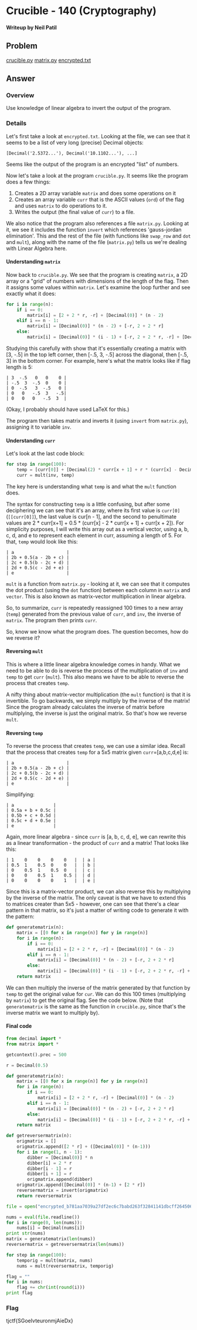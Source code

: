 # Crucible - 140 (Cryptography)
#### Writeup by Neil Patil

## Problem ##
[crucible.py](crucible.py) [matrix.py](matrix.py) [encrypted.txt](encrypted.txt)

## Answer ##

### Overview ###
Use knowledge of linear algebra to invert the output of the program.

### Details ###

Let's first take a look at `encrypted.txt`. Looking at the file, we can see that it seems to be a list of very long (precise) Decimal objects:

```
[Decimal('2.5372...'), Decimal('10.1102...'), ...]
```

Seems like the output of the program is an encrypted "list" of numbers.

Now let's take a look at the program `crucible.py`. It seems like the program does a few things:

1. Creates a 2D array variable `matrix` and does some operations on it
2. Creates an array variable `curr` that is the ASCII values (`ord`) of the flag and uses `matrix` to do operations to it.
3. Writes the output (the final value of `curr`) to a file.

We also notice that the program also references a file `matrix.py`. Looking at it, we see it includes the function `invert` which references 'gauss-jordan elimination'. This and the rest of the file (with functions like `swap_row` and `dot` and `mult`), along with the name of the file (`matrix.py`) tells us we're dealing with Linear Algebra here.

#### Understanding `matrix` ####

Now back to `crucible.py`. We see that the program is creating `matrix`, a 2D array or a "grid" of numbers with dimensions of the length of the flag. Then it assigns some values within `matrix`. Let's examine the loop further and see exactly what it does:

``` python
for i in range(n):
    if i == 0:
        matrix[i] = [2 + 2 * r, -r] + [Decimal(0)] * (n - 2)
    elif i == n - 1:
        matrix[i] = [Decimal(0)] * (n - 2) + [-r, 2 + 2 * r]
    else:
        matrix[i] = [Decimal(0)] * (i - 1) + [-r, 2 + 2 * r, -r] + [Decimal(0)] * (n - i - 2)
```

Studying this carefully with show that it's essentially creating a matrix with [3, -.5] in the top left corner, then [-.5, 3, -.5] across the diagonal, then [-.5, 3] in the bottom corner. For example, here's what the matrix looks like if flag length is 5:

```
| 3  -.5   0   0    0 |
| -.5  3  -.5  0    0 |
| 0  -.5   3  -.5   0 |
| 0   0   -.5  3   -.5|
| 0   0   0   -.5  3  |
```

(Okay, I probably should have used LaTeX for this.)

The program then takes matrix and inverts it (using `invert` from `matrix.py`), assigning it to variable `inv`.

#### Understanding `curr` ####

Let's look at the last code block:

``` python
for step in range(100):
    temp = [curr[0]] + [Decimal(2) * curr[x + 1] + r * (curr[x] - Decimal(2) * curr[x + 1] + curr[x + 2]) for x in range(n - 2)] + [curr[n - 1]]
    curr = mult(inv, temp)
```

The key here is understanding what `temp` is and what the `mult` function does.

The syntax for constructing `temp` is a little confusing, but after some deciphering we can see that it's an array, where its first value is `curr[0]` (`[[curr[0]]`), the last value is cur[n - 1], and the second to penultimate values are 2 * curr[x+1] + 0.5 * (curr[x] - 2 * curr[x + 1] + curr[x + 2]). For simplicity purposes, I will write this array out as a vertical vector, using a, b, c, d, and e to represent each element in curr, assuming a length of 5. For that, `temp` would look like this:

```
| a                    |
| 2b + 0.5(a - 2b + c) |
| 2c + 0.5(b - 2c + d) |
| 2d + 0.5(c - 2d + e) |
| e                    |
```

`mult` is a function from `matrix.py` - looking at it, we can see that it computes the dot product (using the `dot` function) between each column in `matrix` and `vector`. This is also known as matrix-vector multiplication in linear algebra.

So, to summarize, `curr` is repeatedly reassigned 100 times to a new array (`temp`) generated from the previous value of `curr`, and `inv`, the inverse of `matrix`. The program then prints `curr`.

So, know we know what the program does. The question becomes, how do we reverse it?

#### Reversing `mult` ####

This is where a little linear algebra knowledge comes in handy. What we need to be able to do is reverse the process of the multiplication of `inv` and `temp` to get `curr` (`mult`). This also means we have to be able to reverse the process that creates `temp`.

A nifty thing about matrix-vector multiplication (the `mult` function) is that it is invertible. To go backwards, we simply multiply by the inverse of the matrix! Since the program already calculates the inverse of matrix before multiplying, the inverse is just the original matrix. So that's how we reverse `mult`.

#### Reversing `temp` ####

To reverse the process that creates `temp`, we can use a similar idea. Recall that the process that creates `temp` for a 5x5 matrix given `curr`=[a,b,c,d,e] is:

```
| a                    |
| 2b + 0.5(a - 2b + c) |
| 2c + 0.5(b - 2c + d) |
| 2d + 0.5(c - 2d + e) |
| e                    |
```


Simplifying:

```
| a               |
| 0.5a + b + 0.5c |
| 0.5b + c + 0.5d |
| 0.5c + d + 0.5e |
| e               |
```


Again, more linear algebra - since `curr` is [a, b, c, d, e], we can rewrite this as a linear transformation - the product of `curr` and a matrix! That looks like this:

```
| 1    0    0    0    0   |  | a |
| 0.5  1    0.5  0    0   |  | b |
| 0    0.5  1    0.5  0   |  | c |
| 0    0    0.5  1    0.5 |  | d |
| 0    0    0    0    1   |  | e |
```


Since this is a matrix-vector product, we can also reverse this by multiplying by the inverse of the matrix. The only caveat is that we have to extend this to matrices creater than 5x5 - however, one can see that there's a clear pattern in that matrix, so it's just a matter of writing code to generate it with the pattern:

``` python
def generatematrix(n):
    matrix = [[0 for x in range(n)] for y in range(n)]
    for i in range(n):
        if i == 0:
            matrix[i] = [2 + 2 * r, -r] + [Decimal(0)] * (n - 2)
        elif i == n - 1:
            matrix[i] = [Decimal(0)] * (n - 2) + [-r, 2 + 2 * r]
        else:
            matrix[i] = [Decimal(0)] * (i - 1) + [-r, 2 + 2 * r, -r] + [Decimal(0)] * (n - i - 2)
    return matrix
```

We can then multiply the inverse of the matrix generated by that function by `temp` to get the original value for `cur`. We can do this 100 times (multiplying by `matrix`) to get the original flag. See the code below. (Note that `generatematrix` is the same as the function in `crucible.py`, since that's the inverse matrix we want to multiply by).

#### Final code ####

``` python
from decimal import *
from matrix import *

getcontext().prec = 500

r = Decimal(0.5)

def generatematrix(n):
    matrix = [[0 for x in range(n)] for y in range(n)]
    for i in range(n):
        if i == 0:
            matrix[i] = [2 + 2 * r, -r] + [Decimal(0)] * (n - 2)
        elif i == n - 1:
            matrix[i] = [Decimal(0)] * (n - 2) + [-r, 2 + 2 * r]
        else:
            matrix[i] = [Decimal(0)] * (i - 1) + [-r, 2 + 2 * r, -r] + [Decimal(0)] * (n - i - 2)
    return matrix

def getreversermatrix(n):
    origmatrix = []
    origmatrix.append([2 * r] + ([Decimal(0)] * (n-1)))
    for i in range(1, n - 1):
        dibber = [Decimal(0)] * n
        dibber[i] = 2 * r
        dibber[i - 1] = r
        dibber[i + 1] = r
        origmatrix.append(dibber)
    origmatrix.append([Decimal(0)] * (n-1) + [2 * r])
    reversermatrix = invert(origmatrix)
    return reversermatrix

file = open("encrypted_b781aa7039a27df2ec6c7babd263f32841141dbcff2645066c22128f28ceea11.txt", "r")

nums = eval(file.readline())
for i in range(0, len(nums)):
    nums[i] = Decimal(nums[i])
print str(nums)
matrix = generatematrix(len(nums))
reversermatrix = getreversermatrix(len(nums))

for step in range(100):
    temporig = mult(matrix, nums)
    nums = mult(reversermatrix, temporig)

flag = ""
for i in nums:
    flag += chr(int(round(i)))
print flag
```
### Flag ###
  tjctf{SGoeIvteuronmjAieDx}
